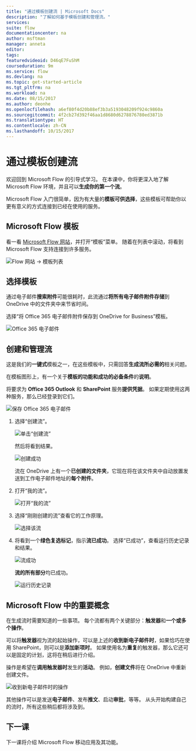 ```yaml
---
title: "通过模板创建流 | Microsoft Docs"
description: "了解如何基于模板创建和管理流。"
services: 
suite: flow
documentationcenter: na
author: msftman
manager: anneta
editor: 
tags: 
featuredvideoid: D46qE7FuShM
courseduration: 9m
ms.service: flow
ms.devlang: na
ms.topic: get-started-article
ms.tgt_pltfrm: na
ms.workload: na
ms.date: 08/15/2017
ms.author: deonhe
ms.openlocfilehash: a6ef80f4d20b88ef3b3a5193048209f924c9860a
ms.sourcegitcommit: 4f2cb27d392f46aa1d8680d6278876780ed3871b
ms.translationtype: HT
ms.contentlocale: zh-CN
ms.lasthandoff: 10/15/2017
---
```

# <a name="create-a-flow-from-a-template"></a>通过模板创建流
欢迎回到 Microsoft Flow 的引导式学习。 在本课中，你将更深入地了解 Microsoft Flow 环境，并且可以**生成你的第一个流**。

Microsoft Flow 入门很简单，因为有大量的**模板可供选择**，这些模板可帮助你以更有意义的方式连接到已经在使用的服务。  

## <a name="microsoft-flow-templates"></a>Microsoft Flow 模板
看一看 [ Microsoft Flow 网站](https://ms.flow.microsoft.com)，并打开“模板”菜单。 随着在列表中滚动，将看到 Microsoft Flow 支持连接到许多服务。

![Flow 网站 -> 模板列表](./media/learning-create-a-flow/template-list.png)

## <a name="choose-a-template"></a>选择模板
通过电子邮件**搜索附件**可能很耗时，此流通过**将所有电子邮件附件存储**到 OneDrive 中的文件夹中来节省时间。

选择“将 Office 365 电子邮件附件保存到 OneDrive for Business”模板。

![Office 365 电子邮件](./media/learning-create-a-flow/office-365-email.png)

## <a name="create-and-administer-a-flow"></a>创建和管理流
这是我们的**一键式**模板之一，在这些模板中，只需回答**生成流所必需的**相关问题。

在模板图形上，有一个关于**模板的功能和成功的必备条件**的**说明**。

将要求为 **Office 365 Outlook** 和 **SharePoint** 服务**提供凭据**。 如果定期使用这两种服务，那么已经登录到它们。

![保存 Office 365 电子邮件](./media/learning-create-a-flow/save-flow-office-description.png)

1. 选择“创建流”。
   
    ![单击“创建流”](./media/learning-create-a-flow/click-create-flow.png)
   
    然后将看到结果。 
   
    ![创建成功](./media/learning-create-a-flow/create-successful.png)
   
    流在 OneDrive 上有一个**已创建的文件夹**，它现在将在该文件夹中自动放置发送到工作电子邮件地址的**每个附件**。
2. 打开“我的流”。
   
    ![打开“我的流”](./media/learning-create-a-flow/click-my-flows.png)
3. 选择“刚刚创建的流”查看它的工作原理。
   
    ![选择该流](./media/learning-create-a-flow/click-the-flow.png)
4. 将看到一个**绿色复选标记**，指示**流已成功**。 选择“已成功”，查看运行历史记录和结果。
   
    ![流成功](./media/learning-create-a-flow/flow-successful.png)
   
    **流的所有部分**均已成功。 
   
    ![运行历史记录](./media/learning-create-a-flow/run-history.png)

## <a name="important-concepts-in-microsoft-flow"></a>Microsoft Flow 中的重要概念
在生成流时需要知道的一些事项。 每个流都有两个关键部分：**触发器**和**一个或多个操作**。 

可以将**触发器**视为流的起始操作，可以是上述的**收到新电子邮件时**，如果恰巧在使用 SharePoint，则可以是**添加新项时**。 如果使用名为**重复**的触发器，那么它还可以是固定的计划，这将在稍后进行介绍。

操作是希望在**调用触发器时**发生的**活动**。 例如，**创建文件**将在 OneDrive 中重新创建文件。

![收到新电子邮件时的操作](./media/learning-create-a-flow/trigger-or-action.png)

其他操作可以是发送**电子邮件**、发布**推文**、启动**审批**，等等。
从头开始构建自己的流时，所有这些稍后都将涉及到。 

## <a name="next-lesson"></a>下一课
下一课将介绍 Microsoft Flow 移动应用及其功能。 

